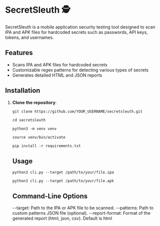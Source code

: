 # SecretSleuth 🕵️

SecretSleuth is a mobile application security testing tool designed to scan IPA and APK files for hardcoded secrets such as passwords, API keys, tokens, and usernames.

## Features

- Scans IPA and APK files for hardcoded secrets
- Customizable regex patterns for detecting various types of secrets
- Generates detailed HTML and JSON reports

## Installation

1. **Clone the repository**:
   ```bash
   git clone https://github.com/YOUR_USERNAME/secretsleuth.git
   ```
   ```
   cd secretsleuth
   ```
   ```
   python3 -m venv venv
   ```
   ```
   source venv/bin/activate
   ```
   ```
   pip install -r requirements.txt
   ```
   ## Usage

   ```
   python3 cli.py --target /path/to/your/file.ipa
   ```
   ```
   python3 cli.py --target /path/to/your/file.apk
   ```
   ## Command-Line Options

    --target: Path to the IPA or APK file to be scanned.
    --patterns: Path to custom patterns JSON file (optional).
    --report-format: Format of the generated report (html, json, csv). Default is html
   
